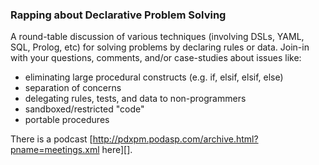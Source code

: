 ### Rapping about Declarative Problem Solving

A round-table discussion of various techniques (involving DSLs, YAML, SQL, Prolog, etc) for solving problems by declaring rules or data.  Join-in with your questions, comments, and/or case-studies about issues like:

* eliminating large procedural constructs (e.g. if, elsif, elsif, else)
* separation of concerns
* delegating rules, tests, and data to non-programmers
* sandboxed/restricted "code"
* portable procedures

There is a podcast [http://pdxpm.podasp.com/archive.html?pname=meetings.xml here][].
